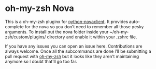 # oh-my-zsh Nova

This is a oh-my-zsh pluginx for [python-novaclient](https://github.com/openstack/python-novaclient). It provides auto-complete for the nova so you don't need to remember all those pesky arguments. To install put the nova folder inside your ~/oh-my-zsh/custom/plugins/ directory and enable it within your .zshrc file.

If you have any issues you can open an issue here. Contributions are always welcome. Once all the subcommands are done I'll be submitting a pull request with [oh-my-zsh](https://github.com/robbyrussell/oh-my-zsh) but it looks like they aren't maintaining anymore so I doubt that'll go too far. 
